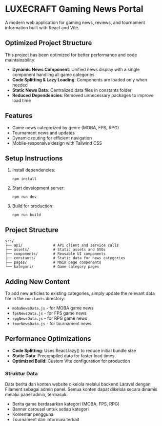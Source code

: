 # LUXECRAFT Gaming News Portal

A modern web application for gaming news, reviews, and tournament information built with React and Vite.

## Optimized Project Structure

This project has been optimized for better performance and code maintainability:

- **Dynamic News Component**: Unified news display with a single component handling all game categories
- **Code Splitting & Lazy Loading**: Components are loaded only when needed
- **Static News Data**: Centralized data files in constants folder
- **Reduced Dependencies**: Removed unnecessary packages to improve load time

## Features

- Game news categorized by genre (MOBA, FPS, RPG)
- Tournament news and updates
- Dynamic routing for efficient navigation
- Mobile-responsive design with Tailwind CSS

## Setup Instructions

1. Install dependencies:
   ```
   npm install
   ```

2. Start development server:
   ```
   npm run dev
   ```

3. Build for production:
   ```
   npm run build
   ```

## Project Structure

```
src/
├── api/              # API client and service calls
├── assets/           # Static assets and SVGs
├── components/       # Reusable UI components
├── constants/        # Static data for news categories
├── pages/            # Main page components
└── kategori/         # Game category pages
```

## Adding New Content

To add new articles to existing categories, simply update the relevant data file in the `constants` directory:

- `mobaNewsData.js` - for MOBA game news
- `fpsNewsData.js` - for FPS game news
- `rpgNewsData.js` - for RPG game news
- `tourNewsData.js` - for tournament news

## Performance Optimizations

- **Code Splitting**: Uses React.lazy() to reduce initial bundle size
- **Static Data**: Precompiled data for faster load times
- **Optimized Build**: Custom Vite configuration for production

### Struktur Data

Data berita dan konten website dikelola melalui backend Laravel dengan Filament sebagai admin panel. Semua konten dapat dikelola secara dinamis melalui panel admin, termasuk:

- Berita game berdasarkan kategori (MOBA, FPS, RPG)
- Banner carousel untuk setiap kategori
- Komentar pengguna
- Tournament dan informasi terkait
